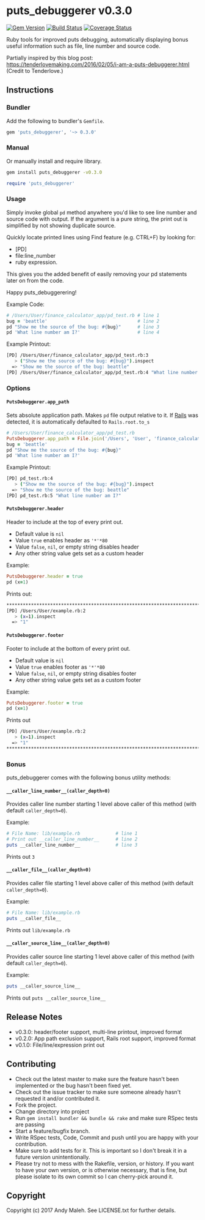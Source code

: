# puts_debuggerer v0.3.0
[![Gem Version](https://badge.fury.io/rb/puts_debuggerer.svg)](http://badge.fury.io/rb/puts_debuggerer)
[![Build Status](https://travis-ci.org/AndyObtiva/puts_debuggerer.svg?branch=master)](https://travis-ci.org/AndyObtiva/puts_debuggerer)
[![Coverage Status](https://coveralls.io/repos/github/AndyObtiva/puts_debuggerer/badge.svg?branch=master)](https://coveralls.io/github/AndyObtiva/puts_debuggerer?branch=master)

Ruby tools for improved puts debugging, automatically displaying bonus useful information such as file, line number and source code.

Partially inspired by this blog post:
https://tenderlovemaking.com/2016/02/05/i-am-a-puts-debuggerer.html
(Credit to Tenderlove.)

## Instructions

### Bundler

Add the following to bundler's `Gemfile`.

```ruby
gem 'puts_debuggerer', '~> 0.3.0'
```

### Manual

Or manually install and require library.

```bash
gem install puts_debuggerer -v0.3.0
```

```ruby
require 'puts_debuggerer'
```

### Usage

Simply invoke global `pd` method anywhere you'd like to see line number and source code with output.
If the argument is a pure string, the print out is simplified by not showing duplicate source.

Quickly locate printed lines using Find feature (e.g. CTRL+F) by looking for:
* [PD]
* file:line_number
* ruby expression.

This gives you the added benefit of easily removing your pd statements later on from the code.

Happy puts_debuggerering!

Example Code:

```ruby
# /Users/User/finance_calculator_app/pd_test.rb # line 1
bug = 'beattle'                                 # line 2
pd "Show me the source of the bug: #{bug}"      # line 3
pd 'What line number am I?'                     # line 4
```

Example Printout:

```bash
[PD] /Users/User/finance_calculator_app/pd_test.rb:3
   > ("Show me the source of the bug: #{bug}").inspect
  => "Show me the source of the bug: beattle"
[PD] /Users/User/finance_calculator_app/pd_test.rb:4 "What line number am I?"
```

### Options

#### `PutsDebuggerer.app_path`

Sets absolute application path. Makes `pd` file output relative to it.
If [Rails](rubyonrails.org) was detected, it is automatically defaulted to `Rails.root.to_s`

```ruby
# /Users/User/finance_calculator_app/pd_test.rb                                 # line 1
PutsDebuggerer.app_path = File.join('/Users', 'User', 'finance_calculator_app') # line 2
bug = 'beattle'                                                                 # line 3
pd "Show me the source of the bug: #{bug}"                                      # line 4
pd 'What line number am I?'                                                     # line 5
```

Example Printout:

```bash
[PD] pd_test.rb:4
   > ("Show me the source of the bug: #{bug}").inspect
  => "Show me the source of the bug: beattle"
[PD] pd_test.rb:5 "What line number am I?"
```

#### `PutsDebuggerer.header`

Header to include at the top of every print out.
* Default value is `nil`
* Value `true` enables header as `'*'*80`
* Value `false`, `nil`, or empty string disables header
* Any other string value gets set as a custom header

Example:

```ruby
PutsDebuggerer.header = true
pd (x=1)
```

Prints out:

```bash
********************************************************************************
[PD] /Users/User/example.rb:2
   > (x=1).inspect
  => "1"
```

#### `PutsDebuggerer.footer`

Footer to include at the bottom of every print out.
* Default value is `nil`
* Value `true` enables footer as `'*'*80`
* Value `false`, `nil`, or empty string disables footer
* Any other string value gets set as a custom footer

Example:

```ruby
PutsDebuggerer.footer = true
pd (x=1)
```

Prints out

```bash
[PD] /Users/User/example.rb:2
   > (x=1).inspect
  => "1"
********************************************************************************
```

### Bonus

puts_debuggerer comes with the following bonus utility methods:

#### `__caller_line_number__(caller_depth=0)`

Provides caller line number starting 1 level above caller of this method (with default `caller_depth=0`).

Example:

```ruby
# File Name: lib/example.rb             # line 1
# Print out __caller_line_number__      # line 2
puts __caller_line_number__             # line 3
```

Prints out `3`


#### `__caller_file__(caller_depth=0)`

Provides caller file starting 1 level above caller of this method (with default `caller_depth=0`).

Example:

```ruby
# File Name: lib/example.rb
puts __caller_file__
```

Prints out `lib/example.rb`

#### `__caller_source_line__(caller_depth=0)`

Provides caller source line starting 1 level above caller of this method (with default `caller_depth=0`).

Example:

```ruby
puts __caller_source_line__
```

Prints out `puts __caller_source_line__`

## Release Notes

* v0.3.0: header/footer support, multi-line printout, improved format
* v0.2.0: App path exclusion support, Rails root support, improved format
* v0.1.0: File/line/expression print out

## Contributing

* Check out the latest master to make sure the feature hasn't been implemented or the bug hasn't been fixed yet.
* Check out the issue tracker to make sure someone already hasn't requested it and/or contributed it.
* Fork the project.
* Change directory into project
* Run `gem install bundler && bundle && rake` and make sure RSpec tests are passing
* Start a feature/bugfix branch.
* Write RSpec tests, Code, Commit and push until you are happy with your contribution.
* Make sure to add tests for it. This is important so I don't break it in a future version unintentionally.
* Please try not to mess with the Rakefile, version, or history. If you want to have your own version, or is otherwise necessary, that is fine, but please isolate to its own commit so I can cherry-pick around it.

## Copyright

Copyright (c) 2017 Andy Maleh. See LICENSE.txt for
further details.
